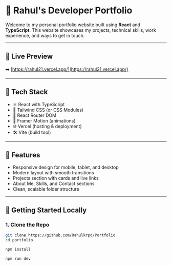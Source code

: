 
# 💼 Rahul's Developer Portfolio

Welcome to my personal portfolio website built using **React** and **TypeScript**. This website showcases my projects, technical skills, work experience, and ways to get in touch.

---

## 🔗 Live Preview

➡️ [https://rahul21.vercel.app/](https://rahul21.vercel.app/)

---

## 🚀 Tech Stack

- ⚛️ React with TypeScript
- 🎨 Tailwind CSS (or CSS Modules)
- 🧭 React Router DOM
- 🧠 Framer Motion (animations)
- 🌐 Vercel (hosting & deployment)
- 🛠️ Vite (build tool)

---

## 📸 Features

- Responsive design for mobile, tablet, and desktop
- Modern layout with smooth transitions
- Projects section with cards and live links
- About Me, Skills, and Contact sections
- Clean, scalable folder structure

---

## 🧪 Getting Started Locally

### 1. Clone the Repo
```bash
git clone https://github.com/Rahulkrpd/Portfolio
cd portfolio

npm install

npm run dev



